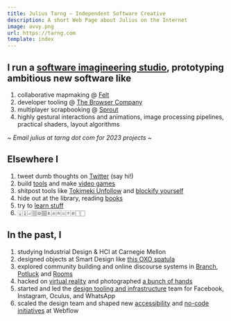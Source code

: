 ```yaml
---
title: Julius Tarng — Independent Software Creative
description: A short Web Page about Julius on the Internet
image: avvy.png
url: https://tarng.com
template: index
---
```


## I run a [software imagineering studio](https://read.cv/teams/toolshop), prototyping ambitious new software like

1. collaborative mapmaking @ [Felt](https://felt.com)
1. developer tooling @ [The Browser Company](https://thebrowser.company)
1. multiplayer scrapbooking @ [Sprout](https://sprout.place)
1. highly gestural interactions and animations, image processing pipelines, practical shaders, layout algorithms

_~ Email julius at tarng dot com for 2023 projects ~_

## Elsewhere I

1. tweet dumb thoughts on [Twitter](https://twitter.com/tarngerine) (say hi!)
1. build [tools](https://github.com/tarngerine) and make [video games](https://tarngerine.itch.io)
1. shitpost tools like [Tokimeki Unfollow](https://www.theverge.com/2019/2/5/18212228/twitter-tokimeki-spark-joy-marie-kondo-konmari) and [blockify yourself](https://www.theverge.com/2021/12/2/22814267/jack-dorsey-block-square-company-generator-profile)
1. hide out at the library, reading [books](http://goodreads.com/tarngerine)
1. try to [learn stuff](notes.html)
1. 🀇🀏🀐🀘🀙🀡🀀🀁🀂🀃&#x1F004;&#xFE0E;︎🀅🀆🀆

## In the past, I

1. studying Industrial Design & HCI at Carnegie Mellon
1. designed objects at Smart Design like [this OXO spatula](https://www.amazon.com/gp/product/B00A2KD8LQ)
1. explored community building and online discourse systems in [Branch](https://www.theverge.com/2012/10/15/3490670/branch-redesign), [Potluck](https://www.theverge.com/2013/11/21/5129772/potluck-2-messaging-app-for-the-news) and [Rooms](https://newsroom.fb.com/news/2014/10/introducing-rooms/)
1. hacked on [virtual reality](https://medium.com/facebook-design/a-month-designing-in-vr-62474aef1f1c) and photographed [a bunch of hands](https://medium.com/facebook-design/photographing-diverse-hands-at-facebook-3229ea76f94)
1. started and led the [design tooling and infrastructure](https://twitter.com/tarngerine/status/1108038641819893760) team for Facebook, Instagram, Oculus, and WhatsApp
1. scaled the design team and shaped new [accessibility](https://webflow.com/blog/accessibility-at-webflow) and [no-code initiatives](https://webflow.com/blog/announcing-logic-beta) at Webflow
